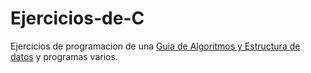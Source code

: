 # Ejercicios-de-C
Ejercicios de programacion de una [Guia de Algoritmos y Estructura de datos](https://github.com/neverkas/aprende-cpp/blob/master/pdf/guias%20de%20ejercicios/AyED%20-%20Modulo%201%20-%20Guia%20de%20ejercicios%20v2013_1.5.pdf) y programas varios.
